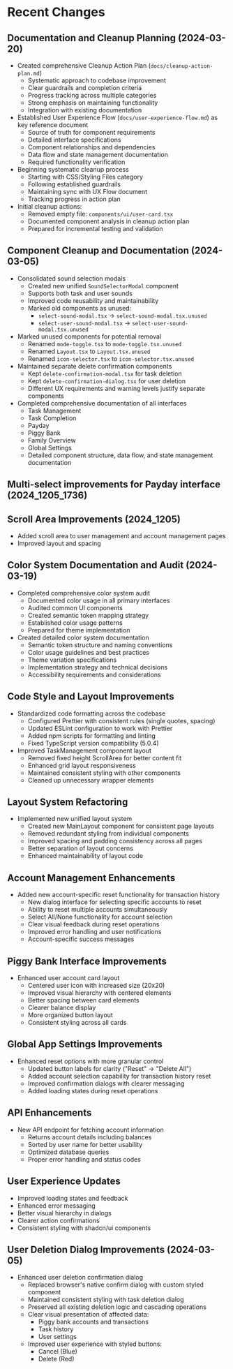 # Recent Changes

## Documentation and Cleanup Planning (2024-03-20)

- Created comprehensive Cleanup Action Plan (`docs/cleanup-action-plan.md`)
  - Systematic approach to codebase improvement
  - Clear guardrails and completion criteria
  - Progress tracking across multiple categories
  - Strong emphasis on maintaining functionality
  - Integration with existing documentation
- Established User Experience Flow (`docs/user-experience-flow.md`) as key reference document
  - Source of truth for component requirements
  - Detailed interface specifications
  - Component relationships and dependencies
  - Data flow and state management documentation
  - Required functionality verification
- Beginning systematic cleanup process
  - Starting with CSS/Styling Files category
  - Following established guardrails
  - Maintaining sync with UX Flow document
  - Tracking progress in action plan
- Initial cleanup actions:
  - Removed empty file: `components/ui/user-card.tsx`
  - Documented component analysis in cleanup action plan
  - Prepared for incremental testing and validation

## Component Cleanup and Documentation (2024-03-05)

- Consolidated sound selection modals
  - Created new unified `SoundSelectorModal` component
  - Supports both task and user sounds
  - Improved code reusability and maintainability
  - Marked old components as unused:
    - `select-sound-modal.tsx` → `select-sound-modal.tsx.unused`
    - `select-user-sound-modal.tsx` → `select-user-sound-modal.tsx.unused`
- Marked unused components for potential removal
  - Renamed `mode-toggle.tsx` to `mode-toggle.tsx.unused`
  - Renamed `Layout.tsx` to `Layout.tsx.unused`
  - Renamed `icon-selector.tsx` to `icon-selector.tsx.unused`
- Maintained separate delete confirmation components
  - Kept `delete-confirmation-modal.tsx` for task deletion
  - Kept `delete-confirmation-dialog.tsx` for user deletion
  - Different UX requirements and warning levels justify separate components
- Completed comprehensive documentation of all interfaces
  - Task Management
  - Task Completion
  - Payday
  - Piggy Bank
  - Family Overview
  - Global Settings
  - Detailed component structure, data flow, and state management documentation

## Multi-select improvements for Payday interface (2024_1205_1736)

## Scroll Area Improvements (2024_1205)

- Added scroll area to user management and account management pages
- Improved layout and spacing

## Color System Documentation and Audit (2024-03-19)

- Completed comprehensive color system audit
  - Documented color usage in all primary interfaces
  - Audited common UI components
  - Created semantic token mapping strategy
  - Established color usage patterns
  - Prepared for theme implementation
- Created detailed color system documentation
  - Semantic token structure and naming conventions
  - Color usage guidelines and best practices
  - Theme variation specifications
  - Implementation strategy and technical decisions
  - Accessibility requirements and considerations

## Code Style and Layout Improvements

- Standardized code formatting across the codebase
  - Configured Prettier with consistent rules (single quotes, spacing)
  - Updated ESLint configuration to work with Prettier
  - Added npm scripts for formatting and linting
  - Fixed TypeScript version compatibility (5.0.4)
- Improved TaskManagement component layout
  - Removed fixed height ScrollArea for better content fit
  - Enhanced grid layout responsiveness
  - Maintained consistent styling with other components
  - Cleaned up unnecessary wrapper elements

## Layout System Refactoring

- Implemented new unified layout system
  - Created new MainLayout component for consistent page layouts
  - Removed redundant styling from individual components
  - Improved spacing and padding consistency across all pages
  - Better separation of layout concerns
  - Enhanced maintainability of layout code

## Account Management Enhancements

- Added new account-specific reset functionality for transaction history
  - New dialog interface for selecting specific accounts to reset
  - Ability to reset multiple accounts simultaneously
  - Select All/None functionality for account selection
  - Clear visual feedback during reset operations
  - Improved error handling and user notifications
  - Account-specific success messages

## Piggy Bank Interface Improvements

- Enhanced user account card layout
  - Centered user icon with increased size (20x20)
  - Improved visual hierarchy with centered elements
  - Better spacing between card elements
  - Clearer balance display
  - More organized button layout
  - Consistent styling across all cards

## Global App Settings Improvements

- Enhanced reset options with more granular control
  - Updated button labels for clarity ("Reset" → "Delete All")
  - Added account selection capability for transaction history reset
  - Improved confirmation dialogs with clearer messaging
  - Added loading states during reset operations

## API Enhancements

- New API endpoint for fetching account information
  - Returns account details including balances
  - Sorted by user name for better usability
  - Optimized database queries
  - Proper error handling and status codes

## User Experience Updates

- Improved loading states and feedback
- Enhanced error messaging
- Better visual hierarchy in dialogs
- Clearer action confirmations
- Consistent styling with shadcn/ui components

## User Deletion Dialog Improvements (2024-03-05)

- Enhanced user deletion confirmation dialog
  - Replaced browser's native confirm dialog with custom styled component
  - Maintained consistent styling with task deletion dialog
  - Preserved all existing deletion logic and cascading operations
  - Clear visual presentation of affected data:
    - Piggy bank accounts and transactions
    - Task history
    - User settings
  - Improved user experience with styled buttons:
    - Cancel (Blue)
    - Delete (Red)
